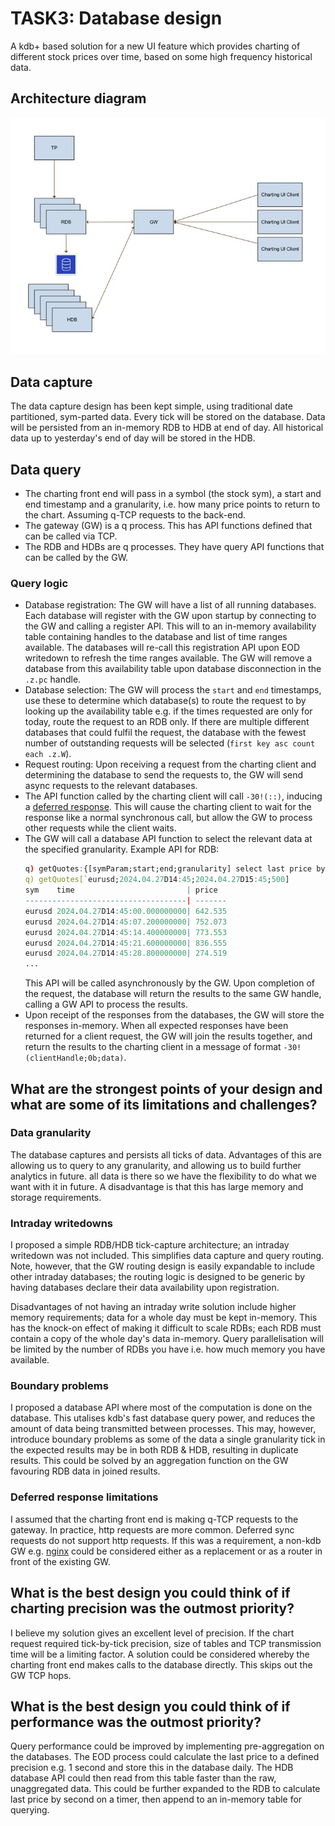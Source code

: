 # TASK3: Database design


A kdb+ based solution for a new UI feature which provides charting of different stock prices over time, based on some high frequency historical data.


## Architecture diagram
![Architecture Diagram](archDiagram.jpg)


## Data capture
The data capture design has been kept simple, using traditional date partitioned, sym-parted data.  Every tick will be stored on the database. Data will be persisted from an in-memory RDB to HDB at end of day. All historical data up to yesterday's end of day will be stored in the HDB.


## Data query
- The charting front end will pass in a symbol (the stock sym), a start and end timestamp and a granularity, i.e. how many price points to return to the chart. Assuming q-TCP requests to the back-end.
- The gateway (GW) is a q process. This has API functions defined that can be called via TCP.
- The RDB and HDBs are q processes. They have query API functions that can be called by the GW.

### Query logic
- Database registration: The GW will have a list of all running databases. Each database will register with the GW upon startup by connecting to the GW and calling a register API. This will to an in-memory availability table containing handles to the database and list of time ranges available. The databases will re-call this registration API upon EOD writedown to refresh the time ranges available. The GW will remove a database from this availability table upon database disconnection in the `.z.pc` handle.
- Database selection: The GW will process the `start` and `end` timestamps, use these to determine which database(s) to route the request to by looking up the availability table e.g. if the times requested are only for today, route the request to an RDB only. If there are multiple different databases that could fulfil the request, the database with the fewest number of outstanding requests will be selected (`first key asc count each .z.W`).
- Request routing: Upon receiving a request from the charting client and determining the database to send the requests to, the GW will send async requests to the relevant databases.
- The API function called by the charting client will call `-30!(::)`, inducing a [deferred response](https://code.kx.com/q/kb/deferred-response/). This will cause the charting client to wait for the response like a normal synchronous call, but allow the GW to process other requests while the client waits.
- The GW will call a database API function to select the relevant data at the specified granularity. Example API for RDB:
   ```q
   q) getQuotes:{[symParam;start;end;granularity] select last price by sym:symParam, `timestamp$((end-start)%granularity) xbar time from quote where sym=symParam, time within (start;end)}
   q) getQuotes[`eurusd;2024.04.27D14:45;2024.04.27D15:45;500]
   sym    time                         | price 
   ------------------------------------| -------
   eurusd 2024.04.27D14:45:00.000000000| 642.535
   eurusd 2024.04.27D14:45:07.200000000| 752.073
   eurusd 2024.04.27D14:45:14.400000000| 773.553
   eurusd 2024.04.27D14:45:21.600000000| 836.555
   eurusd 2024.04.27D14:45:28.800000000| 274.519
   ...
   ``` 
   This API will be called asynchronously by the GW. Upon completion of the request, the database will return the results to the same GW handle, calling a GW API to process the results. 
- Upon receipt of the responses from the databases, the GW will store the responses in-memory. When all expected responses have been returned for a client request, the GW will join the results together, and return the results to the charting client in a message of format `-30!(clientHandle;0b;data)`.


## What are the strongest points of your design and what are some of its limitations and challenges?

### Data granularity
The database captures and persists all ticks of data. Advantages of this are allowing us to query to any granularity, and allowing us to build further analytics in future. all data is there so we have the flexibility to do what we want with it in future. A disadvantage is that this has large memory and storage requirements.


### Intraday writedowns
I proposed a simple RDB/HDB tick-capture architecture; an intraday writedown was not included. This simplifies data capture and query routing. Note, however, that the GW routing design is easily expandable to include other intraday databases; the routing logic is designed to be generic by having databases declare their data availability upon registration.


Disadvantages of not having an intraday write solution include higher memory requirements; data for a whole day must be kept in-memory. This has the knock-on effect of making it difficult to scale RDBs; each RDB must contain a copy of the whole day's data in-memory. Query parallelisation will be limited by the number of RDBs you have i.e. how much memory you have available.

### Boundary problems
I proposed a database API where most of the computation is done on the database. This utalises kdb's fast database query power, and reduces the amount of data being transmitted between processes. This may, however, introduce boundary problems as some of the data a single granularity tick in the expected results may be in both RDB & HDB, resulting in duplicate results. This could be solved by an aggregation function on the GW favouring RDB data in joined results.

### Deferred response limitations
I assumed that the charting front end is making q-TCP requests to the gateway. In practice, http requests are more common. Deferred sync requests do not support http requests. If this was a requirement, a non-kdb GW e.g. [nginx](https://www.nginx.com/) could be considered either as a replacement or as a router in front of the existing GW.


## What is the best design you could think of if charting precision was the outmost priority?
I believe my solution gives an excellent level of precision. If the chart request required tick-by-tick precision, size of tables and TCP transmission time will be a limiting factor. A solution could be considered whereby the charting front end makes calls to the database directly. This skips out the GW TCP hops.


## What is the best design you could think of if performance was the outmost priority?
Query performance could be improved by implementing pre-aggregation on the databases. The EOD process could calculate the last price to a defined precision e.g. 1 second and store this in the database daily. The HDB database API could then read from this table faster than the raw, unaggregated data. This could be further expanded to the RDB to calculate last price by second on a timer, then append to an in-memory table for querying.

